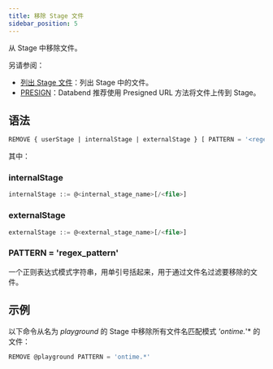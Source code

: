 ```yaml
---
title: 移除 Stage 文件
sidebar_position: 5
---
```


从 Stage 中移除文件。

另请参阅：

- [列出 Stage 文件](04-ddl-list-stage.md)：列出 Stage 中的文件。
- [PRESIGN](presign.md)：Databend 推荐使用 Presigned URL 方法将文件上传到 Stage。

## 语法

```sql
REMOVE { userStage | internalStage | externalStage } [ PATTERN = '<regex_pattern>' ]
```
其中：

### internalStage

```sql
internalStage ::= @<internal_stage_name>[/<file>]
```

### externalStage

```sql
externalStage ::= @<external_stage_name>[/<file>]
```

### PATTERN = 'regex_pattern'

一个正则表达式模式字符串，用单引号括起来，用于通过文件名过滤要移除的文件。

## 示例

以下命令从名为 *playground* 的 Stage 中移除所有文件名匹配模式 *'ontime.*'* 的文件：

```sql
REMOVE @playground PATTERN = 'ontime.*'
```